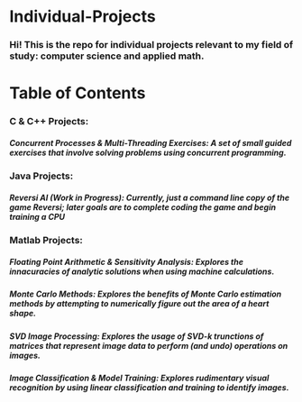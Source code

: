 # Individual-Projects
### Hi! This is the repo for individual projects relevant to my field of study: computer science and applied math.

# Table of Contents
### C & C++ Projects:
##### Concurrent Processes & Multi-Threading Exercises: A set of small guided exercises that involve solving problems using concurrent programming.
### Java Projects:
##### Reversi AI (Work in Progress): Currently, just a command line copy of the game Reversi; later goals are to complete coding the game and begin training a CPU
### Matlab Projects:
##### Floating Point Arithmetic & Sensitivity Analysis: Explores the innacuracies of analytic solutions when using machine calculations.
##### Monte Carlo Methods: Explores the benefits of Monte Carlo estimation methods by attempting to numerically figure out the area of a heart shape.
##### SVD Image Processing: Explores the usage of SVD-k trunctions of matrices that represent image data to perform (and undo) operations on images.
##### Image Classification & Model Training: Explores rudimentary visual recognition by using linear classification and training to identify images.
